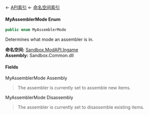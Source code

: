 ← [API索引](Api-Index) ← [命名空间索引](Namespace-Index)

#### MyAssemblerMode Enum

```csharp
public enum MyAssemblerMode
```

Determines what mode an assembler is in.

**命名空间:** [Sandbox.ModAPI.Ingame](Sandbox.ModAPI.Ingame)  
**Assembly:** Sandbox.Common.dll

#### Fields

MyAssemblerMode Assembly

> The assembler is currently set to assemble new items.

MyAssemblerMode Disassembly

> The assembler is currently set to disassemble existing items.

